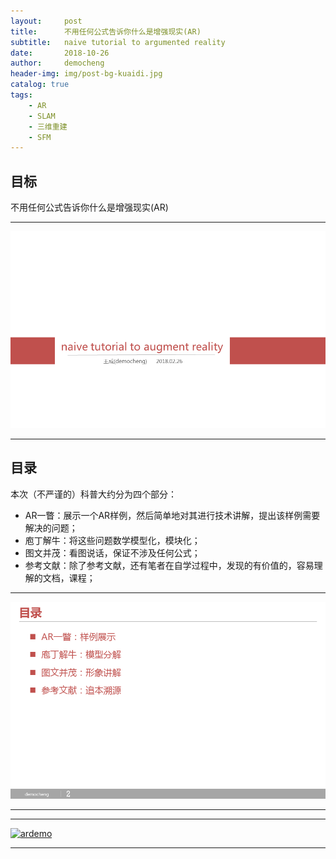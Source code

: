 ```yaml
---
layout:     post
title:      不用任何公式告诉你什么是增强现实(AR)
subtitle:   naive tutorial to argumented reality
date:       2018-10-26
author:     democheng
header-img: img/post-bg-kuaidi.jpg
catalog: true
tags:
    - AR
    - SLAM
    - 三维重建
    - SFM
---
```


## 目标

不用任何公式告诉你什么是增强现实(AR)

---

![ar1](https://github.com/democheng/democheng.github.io/raw/master/img/ar/ar1.png)

---

## 目录
本次（不严谨的）科普大约分为四个部分：
- AR一瞥：展示一个AR样例，然后简单地对其进行技术讲解，提出该样例需要解决的问题；
- 庖丁解牛：将这些问题数学模型化，模块化；
- 图文并茂：看图说话，保证不涉及任何公式；
- 参考文献：除了参考文献，还有笔者在自学过程中，发现的有价值的，容易理解的文档，课程；

---

![ar2](https://github.com/democheng/democheng.github.io/raw/master/img/ar/ar2.png)

---

---

[![ardemo](https://github.com/democheng/democheng.github.io/raw/master/img/ar/ar_dem0.png)](https://www.youtube.com/watch?v=_WRul7mvnqY)

---

